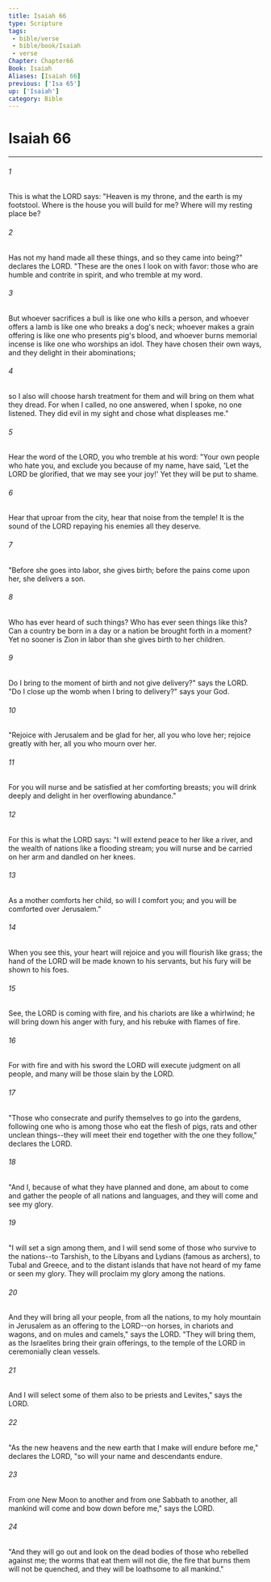 ```yaml
---
title: Isaiah 66
type: Scripture
tags:
 - bible/verse
 - bible/book/Isaiah
 - verse
Chapter: Chapter66
Book: Isaiah
Aliases: [Isaiah 66]
previous: ['Isa 65']
up: ['Isaiah']
category: Bible
---
```

# Isaiah 66

***


###### 1 
This is what the LORD says: "Heaven is my throne, and the earth is my footstool. Where is the house you will build for me? Where will my resting place be? 

###### 2 
Has not my hand made all these things, and so they came into being?" declares the LORD. "These are the ones I look on with favor: those who are humble and contrite in spirit, and who tremble at my word. 

###### 3 
But whoever sacrifices a bull is like one who kills a person, and whoever offers a lamb is like one who breaks a dog's neck; whoever makes a grain offering is like one who presents pig's blood, and whoever burns memorial incense is like one who worships an idol. They have chosen their own ways, and they delight in their abominations; 

###### 4 
so I also will choose harsh treatment for them and will bring on them what they dread. For when I called, no one answered, when I spoke, no one listened. They did evil in my sight and chose what displeases me." 

###### 5 
Hear the word of the LORD, you who tremble at his word: "Your own people who hate you, and exclude you because of my name, have said, 'Let the LORD be glorified, that we may see your joy!' Yet they will be put to shame. 

###### 6 
Hear that uproar from the city, hear that noise from the temple! It is the sound of the LORD repaying his enemies all they deserve. 

###### 7 
"Before she goes into labor, she gives birth; before the pains come upon her, she delivers a son. 

###### 8 
Who has ever heard of such things? Who has ever seen things like this? Can a country be born in a day or a nation be brought forth in a moment? Yet no sooner is Zion in labor than she gives birth to her children. 

###### 9 
Do I bring to the moment of birth and not give delivery?" says the LORD. "Do I close up the womb when I bring to delivery?" says your God. 

###### 10 
"Rejoice with Jerusalem and be glad for her, all you who love her; rejoice greatly with her, all you who mourn over her. 

###### 11 
For you will nurse and be satisfied at her comforting breasts; you will drink deeply and delight in her overflowing abundance." 

###### 12 
For this is what the LORD says: "I will extend peace to her like a river, and the wealth of nations like a flooding stream; you will nurse and be carried on her arm and dandled on her knees. 

###### 13 
As a mother comforts her child, so will I comfort you; and you will be comforted over Jerusalem." 

###### 14 
When you see this, your heart will rejoice and you will flourish like grass; the hand of the LORD will be made known to his servants, but his fury will be shown to his foes. 

###### 15 
See, the LORD is coming with fire, and his chariots are like a whirlwind; he will bring down his anger with fury, and his rebuke with flames of fire. 

###### 16 
For with fire and with his sword the LORD will execute judgment on all people, and many will be those slain by the LORD. 

###### 17 
"Those who consecrate and purify themselves to go into the gardens, following one who is among those who eat the flesh of pigs, rats and other unclean things--they will meet their end together with the one they follow," declares the LORD. 

###### 18 
"And I, because of what they have planned and done, am about to come and gather the people of all nations and languages, and they will come and see my glory. 

###### 19 
"I will set a sign among them, and I will send some of those who survive to the nations--to Tarshish, to the Libyans and Lydians (famous as archers), to Tubal and Greece, and to the distant islands that have not heard of my fame or seen my glory. They will proclaim my glory among the nations. 

###### 20 
And they will bring all your people, from all the nations, to my holy mountain in Jerusalem as an offering to the LORD--on horses, in chariots and wagons, and on mules and camels," says the LORD. "They will bring them, as the Israelites bring their grain offerings, to the temple of the LORD in ceremonially clean vessels. 

###### 21 
And I will select some of them also to be priests and Levites," says the LORD. 

###### 22 
"As the new heavens and the new earth that I make will endure before me," declares the LORD, "so will your name and descendants endure. 

###### 23 
From one New Moon to another and from one Sabbath to another, all mankind will come and bow down before me," says the LORD. 

###### 24 
"And they will go out and look on the dead bodies of those who rebelled against me; the worms that eat them will not die, the fire that burns them will not be quenched, and they will be loathsome to all mankind." 
